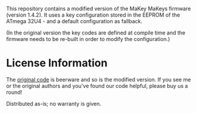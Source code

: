 This repository contains a modified version of the MaKey MaKeys firmware (version 1.4.2). It uses a key configuration stored in the EEPROM of the ATmega 32U4 - and a default configuration as fallback.

(In the original version the key codes are defined at compile time and the firmware needs to be re-built in order to modify the configuration.)

# License Information

The [original code](https://github.com/sparkfun/MaKeyMaKey) is beerware and so is the modified version. If you see me or the original authors and you've found our code helpful, please buy us a round!

Distributed as-is; no warranty is given.
